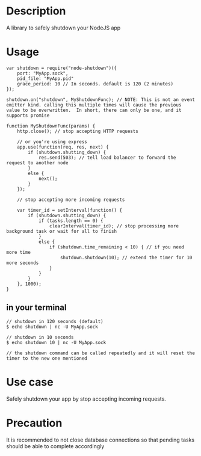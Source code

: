 # Description

A library to safely shutdown your NodeJS app


# Usage

	var shutdown = require("node-shutdown")({
	    port: "MyApp.sock",
	    pid_file: "MyApp.pid"
	    grace_period: 10 // In seconds. default is 120 (2 minutes)
	});

    shutdown.on("shutdown", MyShutdownFunc); // NOTE: This is not an event emitter kind. calling this multiple times will cause the previous value to be overwritten.  In short, there can only be one, and it supports promise

    function MyShutdownFunc(params) {
        http.close(); // stop accepting HTTP requests

        // or you're using express
        app.use(function(req, res, next) {
            if (shutdown.shutting_down) {
                res.send(503); // tell load balancer to forward the request to another node
            }
            else {
                next();
            }
        });

        // stop accepting more incoming requests

        var timer_id = setInterval(function() {
            if (shutdown.shutting_down) {
                if (tasks.length == 0) {
                    clearInterval(timer_id); // stop processing more background task or wait for all to finish
                }
                else {
                    if (shutdown.time_remaining < 10) { // if you need more time
                        shutdown.shutdown(10); // extend the timer for 10 more seconds
                    }
                }
            }
        }, 1000);
    }

## in your terminal

	// shutdown in 120 seconds (default)
	$ echo shutdown | nc -U MyApp.sock

	// shutdown in 10 seconds
	$ echo shutdown 10 | nc -U MyApp.sock

	// the shutdown command can be called repeatedly and it will reset the timer to the new one mentioned

# Use case

Safely shutdown your app by stop accepting incoming requests.

# Precaution

It is recommended to not close database connections so that pending tasks should be able to complete accordingly